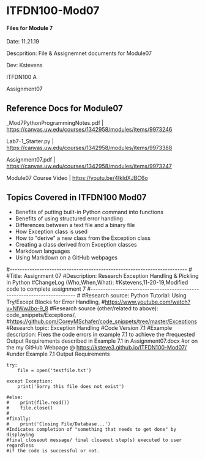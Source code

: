 # ITFDN100-Mod07
 #### Files for Module 7

 Date: 11.21.19
 
 Descprition: File & Assignemnet documents for Module07
 
 Dev: Kstevens
 
 ITFDN100 A
 
 Assignment07
 
## Reference Docs for Module07
 
 _Mod7PythonProgrammingNotes.pdf | https://canvas.uw.edu/courses/1342958/modules/items/9973246
 
 Lab7-1_Starter.py | https://canvas.uw.edu/courses/1342958/modules/items/9973388
 
 Assignment07.pdf | https://canvas.uw.edu/courses/1342958/modules/items/9973247
 
 Module07 Course Video  | https://youtu.be/4IkIdXJBC6o
 


## Topics Covered in ITFDN100 Mod07

- Benefits of putting built-in Python command into functions
- Benefits of using structured error handling
- Differences between a text file and a binary file
- How Exception class is used
- How to "derive" a new class from the Exception class
- Creating a class derived from Exception classes
- Markdown languages
- Using Markdown on a GitHub webpages

#------------------------------------------------------------------------ #
#Title: Assignment 07
#Description: Research Exception Handling & Pickling in Python
#ChangeLog (Who,When,What):
#Kstevens,11-20-19,Modified code to complete assignment 7
#------------------------------------------------------------------------ #
#Research source: Python Tutorial: Using Try/Except Blocks for Error Handling,
#https://www.youtube.com/watch?v=NIWwJbo-9_8
#Research source (other/related to above): code_snippets/Exceptions/,
#https://github.com/CoreyMSchafer/code_snippets/tree/master/Exceptions
#Research topic: Exception Handling
#Code Version 7.1
#Example description: Fixes the code errors in example 7.1 to achieve the #requested Output Requirements described in Example 7.1 in Assignment07.docx
#or on the my GitHub Webpage @ https://ksteve3.github.io/ITFDN100-Mod07/ 
#under Example 7.1 Output Requirements

```
try:
    file = open('testfile.txt')

except Exception:
    print('Sorry this file does not exist')

#else:
#    print(file.read())
#    file.close()
#
#finally:
#    print('Closing File/Database...')  
#Indicates completion of "something that needs to get done" by displaying
#final closeout message/ final closeout step(s) executed to user regardless
#if the code is successful or not.
```
